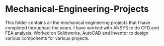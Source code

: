 # Mechanical-Engineering-Projects
This folder contains all the mechanical engineering projects that I have completed throughout the years.
I have worked with ANSYS to do CFD and FEA analysis.
Worked on Solidworks, AutoCAD and Inventor to design various components for various projects.

